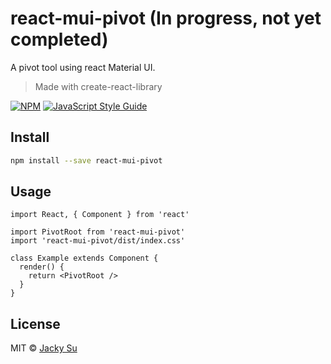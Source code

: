 # react-mui-pivot (In progress, not yet completed)
A pivot tool using react Material UI.

> Made with create-react-library

[![NPM](https://img.shields.io/npm/v/react-mui-pivot.svg)](https://www.npmjs.com/package/react-mui-pivot) [![JavaScript Style Guide](https://img.shields.io/badge/code_style-standard-brightgreen.svg)](https://standardjs.com)

## Install

```bash
npm install --save react-mui-pivot
```

## Usage

```tsx
import React, { Component } from 'react'

import PivotRoot from 'react-mui-pivot'
import 'react-mui-pivot/dist/index.css'

class Example extends Component {
  render() {
    return <PivotRoot />
  }
}
```

## License

MIT © [Jacky Su](https://github.com/TWKuanLun)
